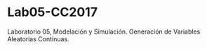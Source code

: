 # Lab05-CC2017
Laboratorio 05, Modelación y Simulación. Generación de Variables Aleatorias Continuas.
